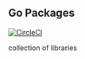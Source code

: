 ## Go Packages

[![CircleCI](https://circleci.com/gh/vianhanif/go-pkg/tree/master.svg?style=svg)](https://circleci.com/gh/vianhanif/go-pkg/tree/master)

collection of libraries